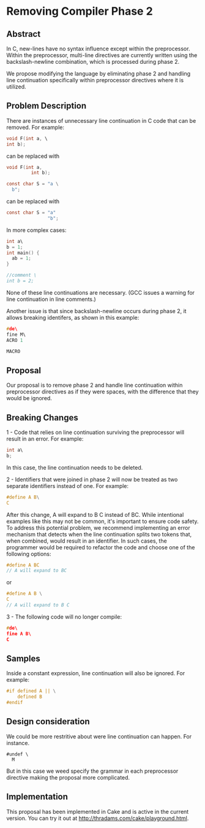 # Removing Compiler Phase 2

## Abstract

In C, new-lines have no syntax influence except within the preprocessor. Within the preprocessor, multi-line directives are currently written using the backslash-newline combination, which is processed during phase 2.

We propose modifying the language by eliminating phase 2 and handling line continuation specifically within preprocessor directives where it is utilized.

## Problem Description

There are instances of unnecessary line continuation in C code that can be removed. For example:

```c
void F(int a, \
int b);
```
can be replaced with

```c
void F(int a,
         int b);
```

```c
const char S = "a \
  b";
```
can be replaced with

```c
const char S = "a"
               "b";
```

In more complex cases:

```c
int a\
b = 1;
int main() { 
  ab = 1;
}

//comment \
int b = 2;
```

None of these line continuations are necessary. (GCC issues a warning for line continuation in line comments.)

Another issue is that since backslash-newline occurs during phase 2, it allows breaking identifers, as shown in this example:

```c
#de\ 
fine M\ 
ACRO 1 

MACRO 
```

## Proposal

Our proposal is to remove phase 2 and handle line continuation within preprocessor directives as if they were spaces, 
with the difference that they would be ignored.

## Breaking Changes

1 - Code that relies on line continuation surviving the preprocessor will result in an error. For example:

```c
int a\
b;
```

In this case, the line continuation needs to be deleted.

2 - Identifiers that were joined in phase 2 will now be treated as two separate identifiers instead of one. For example:

```c
#define A B\
C
```

After this change, A will expand to B C instead of BC. While intentional examples like this may not be common, it's important to ensure code safety. To address this potential problem, we recommend implementing an error mechanism that detects when the line continuation splits two tokens that, when combined, would result in an identifier. In such cases, the programmer would be required to refactor the code and choose one of the following options:

```c
#define A BC
// A will expand to BC
```
or 
```c
#define A B \
C
// A will expand to B C
```

3 - The following code will no longer compile:

```c
#de\
fine A B\
C
```

## Samples

Inside a constant expression, line continuation will also be ignored. For example:

```c
#if defined A || \
    defined B 
#endif
```
## Design consideration
We could be more restritive about were line continuation can happen. For instance.

```
#undef \
  M
```
But in this case we weed specify the grammar in each preprocessor directive making the proposal more complicated.


## Implementation

This proposal has been implemented in Cake and is active in the current version. You can try it out at http://thradams.com/cake/playground.html.


